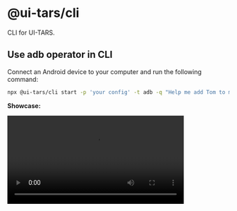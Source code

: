 # @ui-tars/cli

CLI for UI-TARS.

## Use adb operator in CLI

Connect an Android device to your computer and run the following command:

```bash
npx @ui-tars/cli start -p 'your config' -t adb -q "Help me add Tom to my contacts. His phone number is 12345678900."
```

**Showcase:**

<video src="https://github.com/user-attachments/assets/91142f86-22a0-4ebc-9a85-752a8d21d1c4" height="200" />
